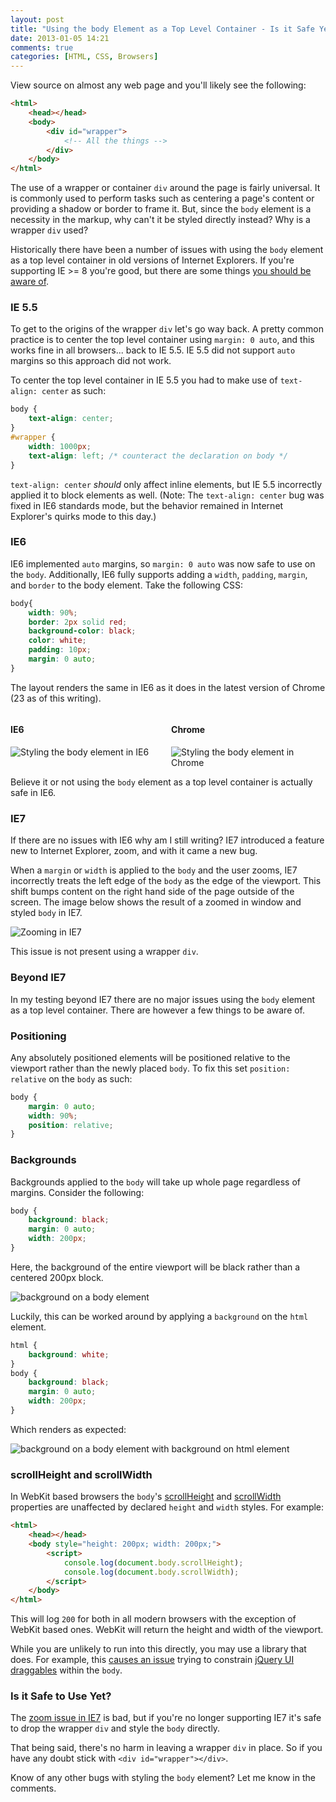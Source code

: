 ```yaml
---
layout: post
title: "Using the body Element as a Top Level Container - Is it Safe Yet?"
date: 2013-01-05 14:21
comments: true
categories: [HTML, CSS, Browsers]
---
```


View source on almost any web page and you'll likely see the following:

``` html Common HTML Template
<html>
    <head></head>
    <body>
        <div id="wrapper">
            <!-- All the things -->
        </div>
    </body>
</html>
```

The use of a wrapper or container `div` around the page is fairly universal.  It is commonly used to perform tasks such as centering a page's content or providing a shadow or border to frame it.  But, since the `body` element is a necessity in the markup, why can't it be styled directly instead?  Why is a wrapper `div` used? 

Historically there have been a number of issues with using the `body` element as a top level container in old versions of Internet Explorers.  If you're supporting IE >= 8 you're good, but there are some things [you should be aware of](#now).

<!--more-->

### IE 5.5

To get to the origins of the wrapper `div` let's go way back.  A pretty common practice is to center the top level container using `margin: 0 auto`, and this works fine in all browsers... back to IE 5.5.  IE 5.5 did not support `auto` margins so this approach did not work.

To center the top level container in IE 5.5 you had to make use of `text-align: center` as such:

``` css Centering the top level container in IE 5.5
body {
    text-align: center;
}
#wrapper {
    width: 1000px;
    text-align: left; /* counteract the declaration on body */
}
```

`text-align: center` *should* only affect inline elements, but IE 5.5 incorrectly applied it to block elements as well.  (Note: The `text-align: center` bug was fixed in IE6 standards mode, but the behavior remained in Internet Explorer's quirks mode to this day.)

### IE6

IE6 implemented `auto` margins, so `margin: 0 auto` was now safe to use on the `body`.  Additionally, IE6 fully supports adding a `width`, `padding`, `margin`, and `border` to the body element.  Take the following CSS:

``` css
body{
    width: 90%;
    border: 2px solid red;
    background-color: black;
    color: white;
    padding: 10px;
    margin: 0 auto;
}
```

The layout renders the same in IE6 as it does in the latest version of Chrome (23 as of this writing).

<div style="overflow: hidden;">
	<div style="float: left; width: 49%;">
		<h4>IE6</h4>
		<img title="Styling the body element in IE6" src="/images/posts/2013-01-05/IE6.png">
	</div>
	<div style="float: right; width: 49%;">
		<h4>Chrome</h4>
		<img title="Styling the body element in Chrome" src="/images/posts/2013-01-05/Chrome.png">
	</div>
</div>

Believe it or not using the `body` element as a top level container is actually safe in IE6.

<a name="zoom"></a>
### IE7

If there are no issues with IE6 why am I still writing?  IE7 introduced a feature new to Internet Explorer, zoom, and with it came a new bug.

When a `margin` or `width` is applied to the `body` and the user zooms, IE7 incorrectly treats the left edge of the `body` as the edge of the viewport.  This shift bumps content on the right hand side of the page outside of the screen.  The image below shows the result of a zoomed in window and styled `body` in IE7.

<img src="/images/posts/2013-01-05/IE7Zoom.png" title="Zooming in IE7" style="max-height: 400px;">

This issue is not present using a wrapper `div`.

### Beyond IE7

In my testing beyond IE7 there are no major issues using the `body` element as a top level container.  There are however a few things to be aware of.

<a name="now"></a>
### Positioning

Any absolutely positioned elements will be positioned relative to the viewport rather than the newly placed `body`.  To fix this set `position: relative` on the `body` as such:

``` css Positioning elements relative to the body rather than the viewport
body {
    margin: 0 auto;
    width: 90%;
    position: relative;
}
```

### Backgrounds

Backgrounds applied to the `body` will take up whole page regardless of margins.  Consider the following:

``` css
body {
    background: black;
    margin: 0 auto;
    width: 200px;
}
```

Here, the background of the entire viewport will be black rather than a centered 200px block.  

<img src="/images/posts/2013-01-05/background-before.png" title="background on a body element" style="max-height: 300px;">

Luckily, this can be worked around by applying a `background` on the `html` element.

``` css
html {
    background: white;
}
body {
    background: black;
    margin: 0 auto;
    width: 200px;
}
```

Which renders as expected:

<img src="/images/posts/2013-01-05/background-after.png" title="background on a body element with background on html element" style="max-height: 300px;">

### scrollHeight and scrollWidth

In WebKit based browsers the `body`'s [scrollHeight](https://developer.mozilla.org/en-US/docs/DOM/element.scrollHeight) and [scrollWidth](https://developer.mozilla.org/en-US/docs/DOM/element.scrollWidth) properties are unaffected by declared `height` and `width` styles.  For example:

``` html scrollHeight and scrollWidth on the body element
<html>
    <head></head>
    <body style="height: 200px; width: 200px;">
        <script>
        	console.log(document.body.scrollHeight);
        	console.log(document.body.scrollWidth);
        </script>
    </body>
</html>
```

This will log `200` for both in all modern browsers with the exception of WebKit based ones.  WebKit will return the height and width of the viewport.

While you are unlikely to run into this directly, you may use a library that does.  For example, this [causes an issue](http://bugs.jqueryui.com/ticket/8940) trying to constrain [jQuery UI draggables](http://jqueryui.com/draggable/) within the `body`.

### Is it Safe to Use Yet?

The [zoom issue in IE7](#zoom) is bad, but if you're no longer supporting IE7 it's safe to drop the wrapper `div` and style the `body` directly.

That being said, there's no harm in leaving a wrapper `div` in place.  So if you have any doubt stick with `<div id="wrapper"></div>`.

Know of any other bugs with styling the `body` element?  Let me know in the comments.
